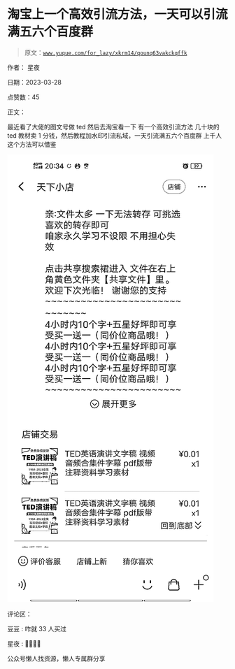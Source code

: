 # 淘宝上一个高效引流方法，一天可以引流满五六个百度群

> 原文：[`www.yuque.com/for_lazy/xkrm14/qounq63vakckqffk`](https://www.yuque.com/for_lazy/xkrm14/qounq63vakckqffk)



作者： 星夜



日期：2023-03-28



点赞数：45



正文：



最近看了大佬的图文号做 ted 然后去淘宝看一下 有一个高效引流方法 几十块的 ted 教材卖 1 分钱，然后教程加水印引流私域，一天引流满五六个百度群 上千人 这个方法可以借鉴



![](img/dc16b793fc3523e8a986218f42f82644.png)  

评论区：



豆豆 : 咋就 33 人买过



星夜 : 👏👏👏👏



公众号懒人找资源，懒人专属群分享


